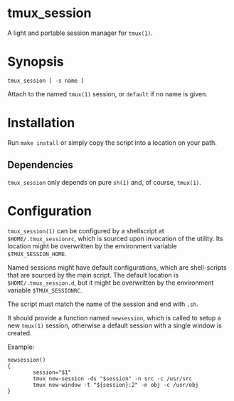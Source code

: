 # tmux_session

A light and portable session manager for `tmux(1)`.

# Synopsis

    tmux_session [ -s name ]

Attach to the named `tmux(1)` session,
or `default` if no name is given.

# Installation

Run `make install` or simply copy the script into a location on your path.

## Dependencies

`tmux_session` only depends on pure `sh(1)` and,
of course,
`tmux(1)`.

# Configuration

`tmux_session(1)` can be configured by a shellscript at `$HOME/.tmux_sessionrc`,
which is sourced upon invocation of the utility.
Its location might be overwritten by the environment variable
`$TMUX_SESSION_HOME`.

Named sessions might have default configurations,
which are shell-scripts that are sourced by the main script.
The default location is `$HOME/.tmux_session.d`,
but it might be overwritten by the environment variable `$TMUX_SESSIONRC`.

The script must match the name of the session and end with `.sh`.

It should provide a function named `newsession`,
which is called to setup a new `tmux(1)` session,
otherwise a default session with a single window is created.

Example:

    newsession()
    {
            session="$1"
            tmux new-session -ds "$session" -n src -c /usr/src
            tmux new-window -t "${session}:2" -n obj -c /usr/obj
    }
